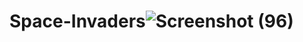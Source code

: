 # Space-Invaders![Screenshot (96)](https://github.com/divesh2402/Space-Invaders/assets/97806454/a6db58d9-7589-4835-9a66-a3871ae4729b)
